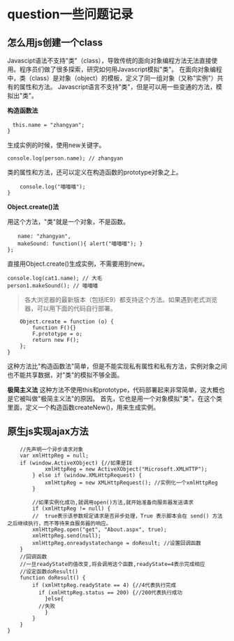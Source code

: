 # question一些问题记录
## 怎么用js创建一个class
Javascipt语法不支持"类"（class），导致传统的面向对象编程方法无法直接使用。程序员们做了很多探索，研究如何用Javascript模拟"类"。
在面向对象编程中，类（class）是对象（object）的模板，定义了同一组对象（又称"实例"）共有的属性和方法。
Javascript语言不支持"类"，但是可以用一些变通的方法，模拟出"类"。

 **构造函数法**

```function person() {
　this.name = "zhangyan";
}
```
生成实例的时候，使用new关键字。

```var cat1 = new Cat();
console.log(person.name); // zhangyan
```
类的属性和方法，还可以定义在构造函数的prototype对象之上。

```person.prototype.makeSound = function(){
    console.log("喵喵喵");
}
```
**Object.create()法**

用这个方法，"类"就是一个对象，不是函数。

```var Cat = {
　　name: "zhangyan",
　　makeSound: function(){ alert("喵喵喵"); }
};
```
直接用Object.create()生成实例，不需要用到new。

```var person1 = Object.create(porson);
console.log(cat1.name); // 大毛
person1.makeSound(); // 喵喵喵
```

> 各大浏览器的最新版本（包括IE9）都支持这个方法。如果遇到老式浏览器，可以用下面的代码自行部署。

```if (!Object.create) {
	Object.create = function (o) {
		function F(){}
		F.prototype = o;
		return new F();
	};
}
```
这种方法比"构造函数法"简单，但是不能实现私有属性和私有方法，实例对象之间也不能共享数据，对"类"的模拟不够全面。

**极简主义法**
这种方法不使用this和prototype，代码部署起来非常简单，这大概也是它被叫做"极简主义法"的原因。
首先，它也是用一个对象模拟"类"。在这个类里面，定义一个构造函数createNew()，用来生成实例。


## 原生js实现ajax方法

```function ajax() {
	//先声明一个异步请求对象
	var xmlHttpReg = null;
	if (window.ActiveXObject) {//如果是IE
			xmlHttpReg = new ActiveXObject("Microsoft.XMLHTTP");
		} else if (window.XMLHttpRequest) {
			xmlHttpReg = new XMLHttpRequest(); //实例化一个xmlHttpReg
		}
		
		//如果实例化成功,就调用open()方法,就开始准备向服务器发送请求
		if (xmlHttpReg != null) {
		//  true表示该参数规定请求是否异步处理，True 表示脚本会在 send() 方法之后继续执行，而不等待来自服务器的响应。
		xmlHttpReg.open("get", "About.aspx", true);
		xmlHttpReg.send(null);
		xmlHttpReg.onreadystatechange = doResult; //设置回调函数
	}
	//回调函数
	//一旦readyState的值改变,将会调用这个函数,readyState=4表示完成相应
	//设定函数doResult()
	function doResult() {
		if (xmlHttpReg.readyState == 4) {//4代表执行完成
		  if (xmlHttpReg.status == 200) {//200代表执行成功
		  	}else{
		  //失败
			}
		}
	}
}  
```


